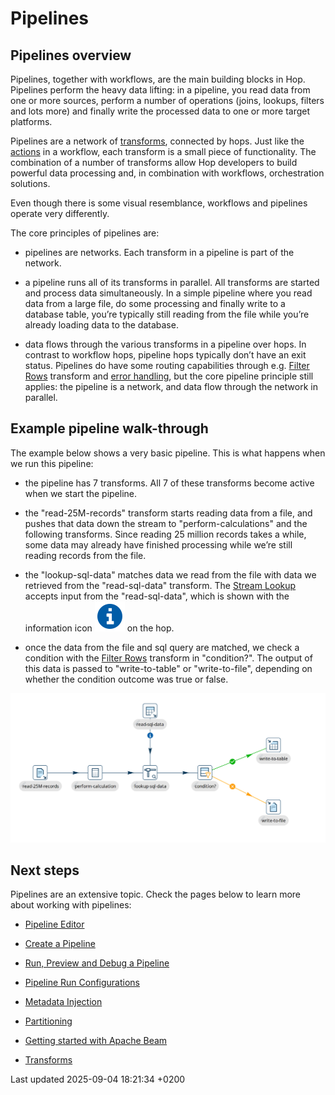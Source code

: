<div id="header">

# Pipelines

</div>

<div id="content">

<div class="sect1">

## Pipelines overview

<div class="sectionbody">

<div class="paragraph">

Pipelines, together with workflows, are the main building blocks in Hop. Pipelines perform the heavy data lifting: in a pipeline, you read data from one or more sources, perform a number of operations (joins, lookups, filters and lots more) and finally write the processed data to one or more target platforms.

</div>

<div class="paragraph">

Pipelines are a network of [transforms](pipeline/transforms.0Nf11JFuxg), connected by hops. Just like the [actions](workflow/actions.0Nf11JFuxg) in a workflow, each transform is a small piece of functionality. The combination of a number of transforms allow Hop developers to build powerful data processing and, in combination with workflows, orchestration solutions.

</div>

<div class="paragraph">

Even though there is some visual resemblance, workflows and pipelines operate very differently.

</div>

<div class="paragraph">

The core principles of pipelines are:

</div>

<div class="ulist">

  - pipelines are networks. Each transform in a pipeline is part of the network.

  - a pipeline runs all of its transforms in parallel. All transforms are started and process data simultaneously. In a simple pipeline where you read data from a large file, do some processing and finally write to a database table, you’re typically still reading from the file while you’re already loading data to the database.

  - data flows through the various transforms in a pipeline over hops. In contrast to workflow hops, pipeline hops typically don’t have an exit status. Pipelines do have some routing capabilities through e.g. [Filter Rows](pipeline/transforms/filterrows.0Nf11JFuxg) transform and [error handling](pipeline/errorhandling.0Nf11JFuxg), but the core pipeline principle still applies: the pipeline is a network, and data flow through the network in parallel.

</div>

</div>

</div>

<div class="sect1">

## Example pipeline walk-through

<div class="sectionbody">

<div class="paragraph">

The example below shows a very basic pipeline. This is what happens when we run this pipeline:

</div>

<div class="ulist">

  - the pipeline has 7 transforms. All 7 of these transforms become active when we start the pipeline.

  - the "read-25M-records" transform starts reading data from a file, and pushes that data down the stream to "perform-calculations" and the following transforms. Since reading 25 million records takes a while, some data may already have finished processing while we’re still reading records from the file.

  - the "lookup-sql-data" matches data we read from the file with data we retrieved from the "read-sql-data" transform. The [Stream Lookup](pipeline/transforms/streamlookup.0Nf11JFuxg) accepts input from the "read-sql-data", which is shown with the information icon <span class="image">![info](/images/icons/info.svg)</span> on the hop.

  - once the data from the file and sql query are matched, we check a condition with the [Filter Rows](pipeline/transforms/filterrows.0Nf11JFuxg) transform in "condition?". The output of this data is passed to "write-to-table" or "write-to-file", depending on whether the condition outcome was true or false.

</div>

<div class="paragraph">

<span class="image">![Pipelines - basic pipeline](/images/hop-gui/pipeline/basic-pipeline.png)</span>

</div>

</div>

</div>

<div class="sect1">

## Next steps

<div class="sectionbody">

<div class="paragraph">

Pipelines are an extensive topic. Check the pages below to learn more about working with pipelines:

</div>

<div class="ulist">

  - [Pipeline Editor](pipeline/hop-pipeline-editor.0Nf11JFuxg)

  - [Create a Pipeline](pipeline/create-pipeline.0Nf11JFuxg)

  - [Run, Preview and Debug a Pipeline](pipeline/run-preview-debug-pipeline.0Nf11JFuxg)

  - [Pipeline Run Configurations](pipeline/pipeline-run-configurations/pipeline-run-configurations.0Nf11JFuxg)

  - [Metadata Injection](pipeline/metadata-injection.0Nf11JFuxg)

  - [Partitioning](pipeline/partitioning.0Nf11JFuxg)

  - [Getting started with Apache Beam](pipeline/beam/getting-started-with-beam.0Nf11JFuxg)

  - [Transforms](pipeline/transforms.0Nf11JFuxg)

</div>

</div>

</div>

</div>

<div id="footer">

<div id="footer-text">

Last updated 2025-09-04 18:21:34 +0200

</div>

</div>
